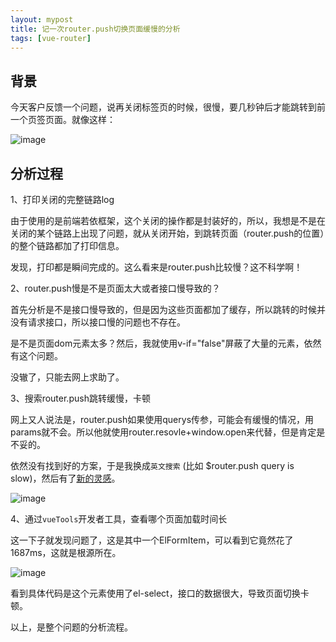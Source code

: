 ```yaml
---
layout: mypost
title: 记一次router.push切换页面缓慢的分析
tags: [vue-router]
---
```


## 背景

今天客户反馈一个问题，说再关闭标签页的时候，很慢，要几秒钟后才能跳转到前一个页签页面。就像这样：

![image](https://github.com/user-attachments/assets/82b3604b-e8f6-48f3-8bfc-f74a02f6d077)

## 分析过程

1、打印关闭的完整链路log

由于使用的是前端若依框架，这个关闭的操作都是封装好的，所以，我想是不是在关闭的某个链路上出现了问题，就从关闭开始，到跳转页面（router.push的位置）的整个链路都加了打印信息。

发现，打印都是瞬间完成的。这么看来是router.push比较慢？这不科学啊！

2、router.push慢是不是页面太大或者接口慢导致的？

首先分析是不是接口慢导致的，但是因为这些页面都加了缓存，所以跳转的时候并没有请求接口，所以接口慢的问题也不存在。

是不是页面dom元素太多？然后，我就使用v-if="false"屏蔽了大量的元素，依然有这个问题。

没辙了，只能去网上求助了。

3、搜索router.push跳转缓慢，卡顿

网上又人说法是，router.push如果使用querys传参，可能会有缓慢的情况，用params就不会。所以他就使用router.resovle+window.open来代替，但是肯定是不妥的。

依然没有找到好的方案，于是我换成`英文搜索` (比如 $router.push query is slow)，然后有了[新的灵感](https://github.com/vercel/next.js/issues/9799)。

![image](https://github.com/user-attachments/assets/a6f81682-bab1-45f3-95c6-bf339cad7dfa)


4、通过`vueTools`开发者工具，查看哪个页面加载时间长

这一下子就发现问题了，这是其中一个ElFormItem，可以看到它竟然花了1687ms，这就是根源所在。

![image](https://github.com/user-attachments/assets/f0fd233a-027b-420e-9034-7819b4d9cd59)

看到具体代码是这个元素使用了el-select，接口的数据很大，导致页面切换卡顿。

以上，是整个问题的分析流程。
